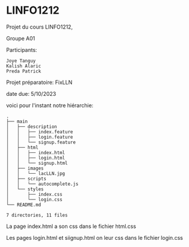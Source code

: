 # LINFO1212
Projet du cours LINFO1212, 

Groupe A01

Participants:
```
Joye Tanguy
Kalish Alaric
Preda Patrick
```
Projet préparatoire: FixLLN

date due: 5/10/2023

voici pour l'instant notre hiérarchie:

```
.
├── main
│   ├── description
│   │   ├── index.feature
│   │   ├── login.feature
│   │   └── signup.feature
│   ├── html
│   │   ├── index.html
│   │   ├── login.html
│   │   └── signup.html
│   ├── images
│   │   └── lacLLN.jpg
│   ├── scripts
│   │   └── autocomplete.js
│   └── styles
│       ├── index.css
│       └── login.css
└── README.md

7 directories, 11 files
```

La page index.html a son css dans le fichier html.css

Les pages login.html et siignup.html on leur css dans le fichier login.css